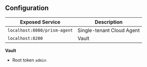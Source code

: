 ## Configuration

| Exposed Service              | Description               |
|------------------------------|---------------------------|
| `localhost:8080/prism-agent` | Single-tenant Cloud Agent |
| `localhost:8200`             | Vault                     |

__Vault__

- Root token `admin`
